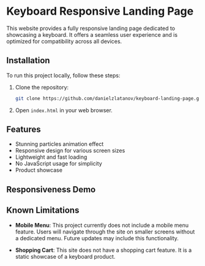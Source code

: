 # Keyboard Responsive Landing Page

This website provides a fully responsive landing page dedicated to showcasing a keyboard. It offers a seamless user experience and is optimized for compatibility across all devices.

## Installation

To run this project locally, follow these steps:

1. Clone the repository:

    ```bash
    git clone https://github.com/danielzlatanov/keyboard-landing-page.git
    ```

2. Open `index.html` in your web browser.

## Features

-   Stunning particles animation effect
-   Responsive design for various screen sizes
-   Lightweight and fast loading
-   No JavaScript usage for simplicity
-   Product showcase

## Responsiveness Demo

## Known Limitations

-   **Mobile Menu**: This project currently does not include a mobile menu feature. Users will navigate through the site on smaller screens without a dedicated menu. Future updates may include this functionality.

-   **Shopping Cart**: This site does not have a shopping cart feature. It is a static showcase of a keyboard product.
